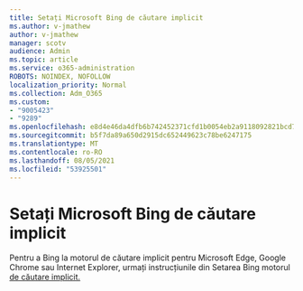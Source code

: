 ```yaml
---
title: Setați Microsoft Bing de căutare implicit
ms.author: v-jmathew
author: v-jmathew
manager: scotv
audience: Admin
ms.topic: article
ms.service: o365-administration
ROBOTS: NOINDEX, NOFOLLOW
localization_priority: Normal
ms.collection: Adm_O365
ms.custom:
- "9005423"
- "9289"
ms.openlocfilehash: e8d4e46da4dfb6b742452371cfd1b0054eb2a9118092821bcd7b66ef4121d02f
ms.sourcegitcommit: b5f7da89a650d2915dc652449623c78be6247175
ms.translationtype: MT
ms.contentlocale: ro-RO
ms.lasthandoff: 08/05/2021
ms.locfileid: "53925501"
---
```

# <a name="make-microsoft-bing-your-default-search-engine"></a>Setați Microsoft Bing de căutare implicit

Pentru a Bing la motorul de căutare implicit pentru Microsoft Edge, Google Chrome sau Internet Explorer, urmați instrucțiunile din Setarea Bing motorul [de căutare implicit.](https://go.microsoft.com/fwlink/?linkid=2148834)
